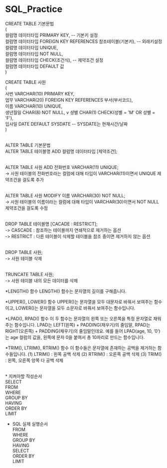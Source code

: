 # SQL_Practice

CREATE TABLE 기본문법 <br>
( <br>
  컬럼명 데이터타입 PRIMARY KEY, -- 기본키 설정 <br>
  컬럼명 데이터타입 FOREIGN KEY REFERENCES 참조테이블(기본키), -- 외래키설정 <br>
  컬럼명 데이터타입 UNIQUE, <br>
  컬럼명 데이터타입 NOT NULL, <br>
  컬럼명 데이터타입 CHECK(조건식), -- 제약조건 설정 <br>
  컬럼명 데이터타입 DEFAULT 값 <br>
) <br>

CREATE TABLE 사원 <br>
( <br>
  사번 VARCHAR(10) PRIMARY KEY, <br>
  업무 VARCHAR(20) FOREIGN KEY REFERENCES 부서(부서코드), <br>
  이름 VARCHAR(10) UNIQUE, <br>
  생년월일 CHAR(8) NOT NULL, v
  셩별 CHAR(1) CHECK(성별 = 'M' OR 성별 = 'F'), <br>
  입사일 DATE DEFAULT SYSDATE -- SYSDATE는 현재시간/날짜 <br>
) <br>

<br>
ALTER TABLE 기본문법 <br>
ALTER TABLE 테이블명 ADD 컬럼명 데이터타입 [제약조건]; <br>
<br>

ALTER TABLE 사원 ADD 전화번호 VARCHAR(11) UNIQUE; <br>
-> 사원 테이블의 전화번호라는 컬럼에 대해 타입이 VARCHAR(11)이면서 UNIQUE 제약조건을 걸도록 추가 <br>
<br>

ALTER TABLE 사원 MODIFY 이름 VARCHAR(30) NOT NULL; <br>
-> 사원 테이블의 이름이라는 컬럼에 대해 타입이 VARCHAR(30)이면서 NOT NULL 제약조건을 걸도록 수정 <br>
<br>

DROP TABLE 테이블명 [CACADE : RESTRICT]; <br>
-> CASCADE : 참조하는 테이블까지 연쇄적으로 제거하는 옵션 <br>
-> RESTRICT : 다른 테이블이 삭제할 테이블을 참조 중이면 제거하지 않는 옵션 <br>
<br>

DROP TABLE 사원; <br>
-> 사원 테이블 삭제 <br>
<br>

TRUNCATE TABLE 사원; <br>
-> 사원 테이블 내의 모든 데이터를 삭제 <br>

*LENGTH() 함수
LENGTH() 함수는 문자열의 길이를 구해줍니다.

*UPPER(), LOWER() 함수
UPPER()는 문자열을 모두 대문자로 바꿔서 보여주는 함수이고, LOWER()는 문자열을 모두 소문자로 바꿔서 보여주는 함수입니다.

*LPAD(), RPAD() 함수
이 두 함수는 문자열의 왼쪽 또는 오른쪽을 특정 문자열로 채워주는 함수입니다.
LPAD는 LEFT(왼쪽) + PADDING(채우기)의 줄임말, RPAD는 RIGHT(오른쪽) + PADDING(채우기)의 줄임말인데요.
예를 들어 LPAD(age, 10, ’0’)는 age 컬럼의 값을, 왼쪽에 문자 0을 붙여서 총 10자리로 만드는 함수입니다. 


*TRIM(), LTRIM(), RTRIM() 함수
이 함수들은 문자열에 존재하는 공백을 제거하는 함수들입니다.
(1) LTRIM() : 왼쪽 공백 삭제
(2) RTRIM() : 오른쪽 공백 삭제
(3) TRIM() : 왼쪽, 오른쪽 양쪽 다 공백 삭제

<br>
* 지켜야할 작성순서 <br>
SELECT <br>
FROM <br>
WHERE <br>
GROUP BY <br>
HAVING <br>
ORDER BY <br>
LIMIT <br>

* SQL 실제 실행순서 <br>
FROM <br>
WHERE <br>
GROUP BY <br>
HAVING <br>
SELECT <br>
ORDER BY <br>
LIMIT <br>




